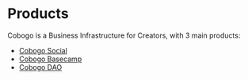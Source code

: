# Products

Cobogo is a Business Infrastructure for Creators, with 3 main products:

* [Cobogo Social](creator-profiles.md)
* [Cobogo Basecamp](cobogo-launchpad/)
* [Cobogo DAO](cobogo-ventures/)
